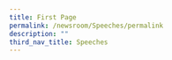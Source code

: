 ```yaml
---
title: First Page
permalink: /newsroom/Speeches/permalink
description: ""
third_nav_title: Speeches
---
```

